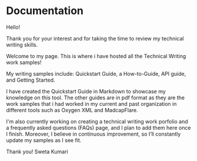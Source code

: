# Documentation
Hello!

Thank you for your interest and for taking the time to review my technical writing skills.

Welcome to my page. This is where i have hosted all the Technical Writing work samples!

My writing samples include:
Quickstart Guide, a How-to-Guide, API guide, and Getting Started. 

I have created the Quickstart Guide in Markdown to showcase my knowledge on this tool.
The other guides are in pdf format as they are the work samples that i had worked in my current and past organization in different tools such as Oxygen XML and MadcapFlare.

I'm also currently working on creating a technical writing work porfolio and a frequently asked questions (FAQs) page, and I plan to add them here once I finish. 
Moreover, I believe in continuous improvement, so I’ll constantly update my samples as I see fit.

Thank you!
Sweta Kumari
